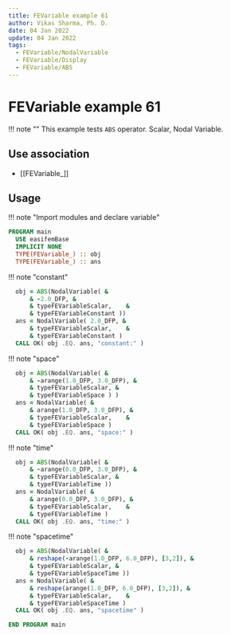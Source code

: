```yaml
---
title: FEVariable example 61
author: Vikas Sharma, Ph. D.
date: 04 Jan 2022
update: 04 Jan 2022
tags:
  - FEVariable/NodalVariable
  - FEVariable/Display
  - FEVariable/ABS
---
```


# FEVariable example 61

!!! note ""
    This example tests `ABS` operator. Scalar, Nodal Variable.

## Use association

- [[FEVariable_]]

## Usage

!!! note "Import modules and declare variable"

```fortran
PROGRAM main
  USE easifemBase
  IMPLICIT NONE
  TYPE(FEVariable_) :: obj
  TYPE(FEVariable_) :: ans
```

!!! note "constant"

```fortran
  obj = ABS(NodalVariable( &
      & -2.0_DFP, &
      & typeFEVariableScalar,    &
      & typeFEVariableConstant ))
  ans = NodalVariable( 2.0_DFP, &
      & typeFEVariableScalar,    &
      & typeFEVariableConstant )
  CALL OK( obj .EQ. ans, "constant:" )
```

!!! note "space"

```fortran
  obj = ABS(NodalVariable( &
      & -arange(1.0_DFP, 3.0_DFP), &
      & typeFEVariableScalar, &
      & typeFEVariableSpace ) )
  ans = NodalVariable( &
      & arange(1.0_DFP, 3.0_DFP), &
      & typeFEVariableScalar,    &
      & typeFEVariableSpace )
  CALL OK( obj .EQ. ans, "space:" )
```

!!! note "time"

```fortran
  obj = ABS(NodalVariable( &
      & -arange(0.0_DFP, 3.0_DFP), &
      & typeFEVariableScalar, &
      & typeFEVariableTime ))
  ans = NodalVariable( &
      & arange(0.0_DFP, 3.0_DFP), &
      & typeFEVariableScalar,    &
      & typeFEVariableTime )
  CALL OK( obj .EQ. ans, "time:" )
```

!!! note "spacetime"

```fortran
  obj = ABS(NodalVariable( &
      & reshape(-arange(1.0_DFP, 6.0_DFP), [3,2]), &
      & typeFEVariableScalar, &
      & typeFEVariableSpaceTime ))
  ans = NodalVariable( &
      & reshape(arange(1.0_DFP, 6.0_DFP), [3,2]), &
      & typeFEVariableScalar,    &
      & typeFEVariableSpaceTime )
  CALL OK( obj .EQ. ans, "spacetime" )
```

```fortran
END PROGRAM main
```
